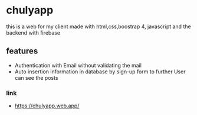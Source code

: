 # chulyapp
this is a web for my client made with html,css,boostrap 4, javascript and the backend with firebase

## features
* Authentication with Email without validating the mail
* Auto insertion information in database by sign-up form to further User can see the posts


### link
*  https://chulyapp.web.app/

